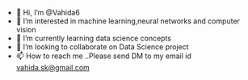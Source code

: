- 👋 Hi, I’m @Vahida6
- 👀 I’m interested in machine learning,neural networks and computer vision
- 🌱 I’m currently learning data science concepts
- 💞️ I’m looking to collaborate on Data Science project
- 📫 How to reach me ..Please send DM to my email id vahida.sk@gmail.com 

<!---
Vahida6/Vahida6 is a ✨ special ✨ repository because its `README.md` (this file) appears on your GitHub profile.
You can click the Preview link to take a look at your changes.
--->
